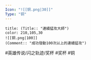 ```yaml
---
Icon: "![[铜.png|30]]"
Type: "铜"
---
```

```ad-ed-sen-1-brozen
title: (Title:: "連續猛攻大師")
color: 210,105,30
![[铜.png|100]]
(Comment:: "成功發動100次以上的連續猛攻")
```

#英雄传说/闪之轨迹/奖杯  #奖杯 #铜